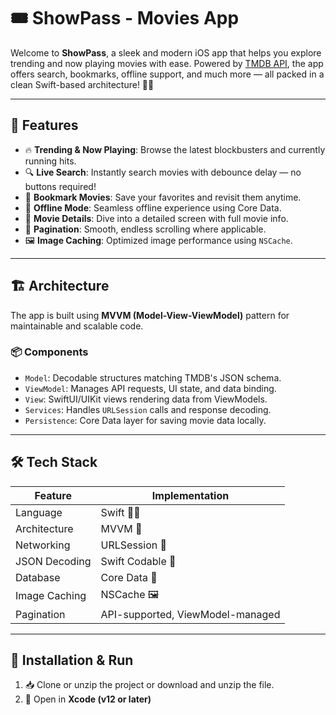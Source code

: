 # 🎟️ ShowPass - Movies App

Welcome to **ShowPass**, a sleek and modern iOS app that helps you explore trending and now playing movies with ease. 
Powered by [TMDB API](https://developers.themoviedb.org/3), the app offers search, bookmarks, offline support, and much more — all packed in a clean Swift-based architecture! 🍿📱

---

## 🚀 Features

- 🔥 **Trending & Now Playing**: Browse the latest blockbusters and currently running hits.
- 🔍 **Live Search**: Instantly search movies with debounce delay — no buttons required!
- 📝 **Bookmark Movies**: Save your favorites and revisit them anytime.
- 📴 **Offline Mode**: Seamless offline experience using Core Data.
- 🧠 **Movie Details**: Dive into a detailed screen with full movie info.
- 🧾 **Pagination**: Smooth, endless scrolling where applicable.
- 🖼️ **Image Caching**: Optimized image performance using `NSCache`.

---

## 🏗️ Architecture

The app is built using **MVVM (Model-View-ViewModel)** pattern for maintainable and scalable code.

### 📦 Components
- `Model`: Decodable structures matching TMDB's JSON schema.
- `ViewModel`: Manages API requests, UI state, and data binding.
- `View`: SwiftUI/UIKit views rendering data from ViewModels.
- `Services`: Handles `URLSession` calls and response decoding.
- `Persistence`: Core Data layer for saving movie data locally.

---

## 🛠️ Tech Stack

| Feature              | Implementation                      |
|---------------------|--------------------------------------|
| Language            | Swift 🧑‍💻                           |
| Architecture        | MVVM 📐                              |
| Networking          | URLSession 🔌                        |
| JSON Decoding       | Swift Codable 🧩                    |
| Database            | Core Data 💾                         |
| Image Caching       | NSCache 🖼️                          |
| Pagination          | API-supported, ViewModel-managed     |

---

## 📲 Installation & Run

1. 📥 Clone or unzip the project or download and unzip the file.
2. 🧰 Open in **Xcode (v12 or later)**
